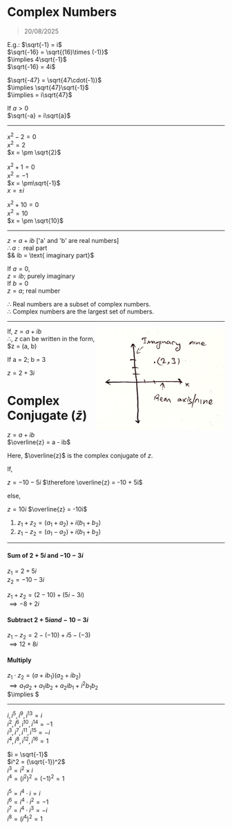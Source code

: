 # Complex Numbers 
> 20/08/2025

E.g.: $\sqrt{-1} = i$  
$\sqrt{-16} = \sqrt{(16)\times (-1)}$  
$\implies 4\sqrt{-1}$  
$\sqrt{-16} = 4i$

$\sqrt{-47} = \sqrt{47\cdot(-1)}$  
$\implies \sqrt{47}\sqrt{-1}$  
$\implies = i\sqrt{47}$

If $a > 0$  
$\sqrt{-a} = i\sqrt{a}$

----------

$x^2 - 2 = 0$  
$x^2 = 2$  
$x = \pm \sqrt{2}$

$x^2 + 1 = 0$  
$x^2 = -1$  
$x = \pm\sqrt{-1}$  
$x = \pm i$

$x^2 + 10 = 0$  
$x^2 = 10$  
$x = \pm \sqrt{10}$

----------

$z = a + ib$ ['a' and 'b' are real numbers]  
$\therefore a: \text{ real part}$  
$& ib = \text{ imaginary part}$

$\text{If } a = 0,$  
$z = ib$; purely imaginary  
$\text{If } b = 0$  
$z = a$; real number 

$\therefore$ Real numbers are a subset of complex numbers.  
$\therefore$ Complex numbers are the largest set of numbers.

----------

If, $z = a + ib$ <img src="./img/1/graph-1.jpg" width=300 align=right>  
$\therefore$, $z$ can be written in the form, $z = (a, b) 

If a = 2; b = 3 

$z = 2 + 3i$ 

# Complex Conjugate $(\bar{z})$
$z = a + ib$  
$\overline{z} = a - ib$

Here, $\overline{z}$ is the complex conjugate of $z$.

If, 

$z = - 10 - 5i$
$\therefore \overline{z} = -10 + 5i$

else, 

$z = 10i$
$\overline{z} = -10i$

1. $z_1 + z_2 = (a_1 + a_2) + i(b_1 + b_2)$
2. $z_1 - z_2 = (a_1 - a_2) + i(b_1 + b_2)$

----------
 
#### Sum of $2 + 5i$ and $-10 - 3i$
$z_1 = 2 + 5i$  
$z_2 = -10 - 3i$ 

$z_1 + z_2 = (2 -10) + (5i - 3i)$  
$\implies -8 + 2i$

#### Subtract $2 + 5i and -10 - 3i$ 
$z_1 - z_2 = {2 - (-10)} + i{5 - (-3)}$  
$\implies 12 + 8i$

#### Multiply 
$z_1 \cdot z_2 = (a+ib_1) (a_2 + ib_2)$  
$\implies a_1a_2 + a_1ib_2 + a_2ib_1 + i^2b_1b_2$  
$\implies $

----------

$i, i^5, i^9, i^13 = i$  
$i^2, i^6, i^{10}, i^{14} = -1$  
$i^3, i^7, i^{11}, i^{15} = -i$  
$i^4, i^8, i^{12}, i^{16} = 1$

<div style="page-break-after: always"></div>

$i = \sqrt{-1}$  
$i^2 = (\sqrt{-1})^2$  
$i^3 = i^2\times i$  
$i^4 = (i^2)^2 = (-1)^2 = 1$ 

<div style="page-break-after: always"></div>

$i^5 = i^4 \cdot i = i$  
$i^6 = i^4 \cdot i^2 = -1$  
$i^7 = i^4\cdot i^3 = -i$  
$i^8 = (i^4)^2 = 1$ 


